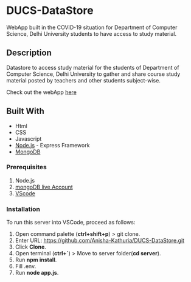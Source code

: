 # DUCS-DataStore
WebApp built in the COVID-19 situation for Department of Computer Science, Delhi University students to have access to study material. 

## Description
Datastore to access study material for the students of Department of Computer Science, Delhi University to gather and share course study material posted by teachers and other students subject-wise.

Check out the webApp [here](https://ducs-datastore.herokuapp.com)

## Built With
* Html
* CSS
* Javascript
* [Node.js](https://nodejs.org/en/) - Express Framework
* [MongoDB](https://account.mongodb.com/account/login?n=%2Fv2%2F5e8343fb691e4543801d0978&nextHash=%23metrics%2FreplicaSet%2F5e8351951b6cc014eb2fd163%2Fexplorer%2Ftest%2Fposts%2Ffind)

### Prerequisites
1. Node.js
2. [mongoDB live Account](https://account.mongodb.com/account/login?n=%2Fv2%2F5e8343fb691e4543801d0978&nextHash=%23metrics%2FreplicaSet%2F5e8351951b6cc014eb2fd163%2Fexplorer%2Ftest%2Fposts%2Ffind)
3. [VScode](https://code.visualstudio.com/)

### Installation
To run this server into VSCode, proceed as follows:

1. Open command palette (**ctrl+shift+p**) > git clone.
2. Enter URL: https://github.com/Anisha-Kathuria/DUCS-DataStore.git
3. Click **Clone**.
4. Open terminal (**ctrl+`**) > Move to server folder(**cd server**).
5. Run **npm install**.
6. Fill .env.
7. Run **node app.js**.
